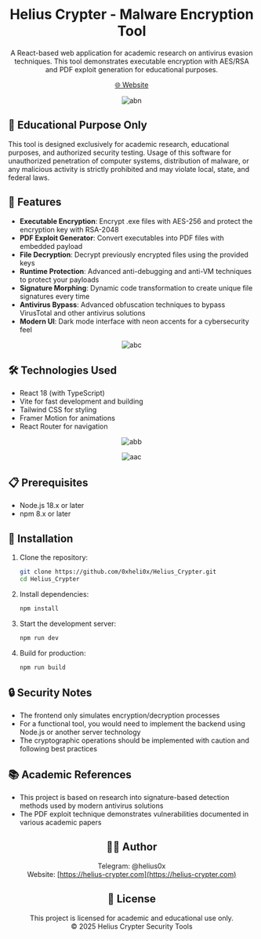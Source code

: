 # <div align="center">Helius Crypter - Malware Encryption Tool</div>

<div align="center">
A React-based web application for academic research on antivirus evasion techniques. This tool demonstrates executable encryption with AES/RSA and PDF exploit generation for educational purposes.

[🌐 Website](https://helius-crypter.com/)

![abn](https://github.com/user-attachments/assets/d36c70e0-a867-4df8-9cc5-092785c71c65)
</div>

## 🚨 Educational Purpose Only

This tool is designed exclusively for academic research, educational purposes, and authorized security testing. Usage of this software for unauthorized penetration of computer systems, distribution of malware, or any malicious activity is strictly prohibited and may violate local, state, and federal laws.

## 🔧 Features

- **Executable Encryption**: Encrypt .exe files with AES-256 and protect the encryption key with RSA-2048
- **PDF Exploit Generator**: Convert executables into PDF files with embedded payload
- **File Decryption**: Decrypt previously encrypted files using the provided keys
- **Runtime Protection**: Advanced anti-debugging and anti-VM techniques to protect your payloads
- **Signature Morphing**: Dynamic code transformation to create unique file signatures every time
- **Antivirus Bypass**: Advanced obfuscation techniques to bypass VirusTotal and other antivirus solutions
- **Modern UI**: Dark mode interface with neon accents for a cybersecurity feel

<div align="center">

![abc](https://github.com/user-attachments/assets/7ad9d2fc-db64-4026-b2df-188f12ade19b)

</div>

## 🛠️ Technologies Used

- React 18 (with TypeScript)
- Vite for fast development and building
- Tailwind CSS for styling
- Framer Motion for animations
- React Router for navigation

<div align="center">

![abb](https://github.com/user-attachments/assets/946432bd-cbae-4063-833e-e7614832ab2a)

![aac](https://github.com/user-attachments/assets/f51c25ed-130f-4246-801e-2e1dacbda5da)

</div>

## 📋 Prerequisites

- Node.js 18.x or later
- npm 8.x or later

## 🚀 Installation

1. Clone the repository:
   ```bash
   git clone https://github.com/0xheli0x/Helius_Crypter.git
   cd Helius_Crypter
   ```

2. Install dependencies:
   ```bash
   npm install
   ```

3. Start the development server:
   ```bash
   npm run dev
   ```

4. Build for production:
   ```bash
   npm run build
   ```

## 🔒 Security Notes

- The frontend only simulates encryption/decryption processes
- For a functional tool, you would need to implement the backend using Node.js or another server technology
- The cryptographic operations should be implemented with caution and following best practices

## 📚 Academic References

- This project is based on research into signature-based detection methods used by modern antivirus solutions
- The PDF exploit technique demonstrates vulnerabilities documented in various academic papers

<div align="center">

## 👨‍💻 Author

Telegram: @helius0x  
Website: [https://helius-crypter.com](https://helius-crypter.com)

## 📄 License

This project is licensed for academic and educational use only.  
© 2025 Helius Crypter Security Tools

</div>

